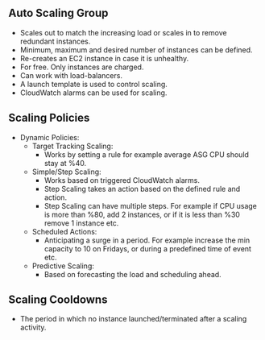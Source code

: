 ## Auto Scaling Group
- Scales out to match the increasing load or scales in to remove redundant instances.
- Minimum, maximum and desired number of instances can be defined.
- Re-creates an EC2 instance in case it is unhealthy.
- For free. Only instances are charged.
- Can work with load-balancers.
- A launch template is used to control scaling.
- CloudWatch alarms can be used for scaling.

## Scaling Policies
- Dynamic Policies:
    - Target Tracking Scaling:
        - Works by setting a rule for example average ASG CPU should stay at %40.
    - Simple/Step Scaling:
        - Works based on triggered CloudWatch alarms. 
        - Step Scaling takes an action based on the defined rule and action.
        - Step Scaling can have multiple steps. For example if CPU usage is more than %80, add 2 instances, or if it is less than %30 remove 1 instance etc.
    - Scheduled Actions:
        - Anticipating a surge in a period. For example increase the min capacity to 10 on Fridays, or during a predefined time of event etc.
    - Predictive Scaling:
        - Based on forecasting the load and scheduling ahead.

## Scaling Cooldowns
- The period in which no instance launched/terminated after a scaling activity.
